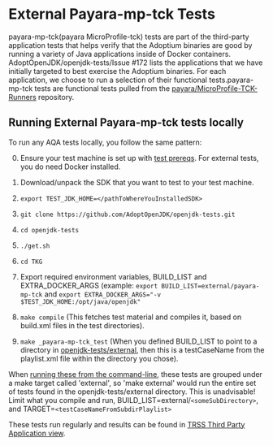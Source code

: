 <!--
# Licensed under the Apache License, Version 2.0 (the "License");
# you may not use this file except in compliance with the License.
# You may obtain a copy of the License at
#
#      https://www.apache.org/licenses/LICENSE-2.0
#
# Unless required by applicable law or agreed to in writing, software
# distributed under the License is distributed on an "AS IS" BASIS,
# WITHOUT WARRANTIES OR CONDITIONS OF ANY KIND, either express or implied.
# See the License for the specific language governing permissions and
# limitations under the License.
-->
# External Payara-mp-tck Tests
payara-mp-tck(payara MicroProfile-tck) tests are part of the third-party application tests that helps verify that the Adoptium binaries are good by running a variety of Java applications inside of Docker containers. AdoptOpenJDK/openjdk-tests/Issue #172 lists the applications that we have initially targeted to best exercise the Adoptium binaries. For each application, we choose to run a selection of their functional tests.payara-mp-tck tests are functional tests pulled from the [payara/MicroProfile-TCK-Runners](https://github.com/payara/MicroProfile-TCK-Runners.git) repository.

## Running  External Payara-mp-tck tests locally
To run any AQA tests locally, you follow the same pattern:

0. Ensure your test machine is set up with [test prereqs](https://github.com/AdoptOpenJDK/openjdk-tests/blob/master/doc/Prerequisites.md).  For external tests, you do need Docker installed.

1. Download/unpack the SDK that you want to test to your test machine.
2. `export TEST_JDK_HOME=</pathToWhereYouInstalledSDK>` 
3. `git clone https://github.com/AdoptOpenJDK/openjdk-tests.git` 
4. `cd openjdk-tests`
5. `./get.sh`
6. `cd TKG`
7. Export required environment variables, BUILD_LIST and EXTRA_DOCKER_ARGS (example: `export BUILD_LIST=external/payara-mp-tck` and `export EXTRA_DOCKER_ARGS="-v $TEST_JDK_HOME:/opt/java/openjdk"`
8. `make compile`              (This fetches test material and compiles it, based on build.xml files in the test directories).
9. `make _payara-mp-tck_test`   (When you defined BUILD_LIST to point to a directory in [openjdk-tests/external](https://github.com/AdoptOpenJDK/openjdk-tests/tree/master/external), then this is a testCaseName from the playlist.xml file within the directory you chose).

When [running these from the command-line](https://github.com/AdoptOpenJDK/openjdk-tests/blob/master/doc/userGuide.md#local-testing-via-make-targets-on-the-commandline), these tests are grouped under a make target called 'external', so 'make external' would run the entire set of tests found in the openjdk-tests/external directory.  This is unadvisable!  Limit what you compile and run, BUILD_LIST=external/`<someSubDirectory>`, and TARGET=`<testCaseNameFromSubdirPlaylist>`  

These tests run regularly and results can be found in [TRSS Third Party Application view](https://trss.adoptopenjdk.net/ThirdPartyAppView).

